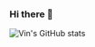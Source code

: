 ### Hi there 👋


![Vin's GitHub stats](https://github-readme-stats.vercel.app/api?username=Vin-Xi&count_private=true&show_icons=true&theme=dracula)



<!--
**Vin-Xi/Vin-Xi** is a ✨ _special_ ✨ repository because its `README.md` (this file) appears on your GitHub profile.

Here are some ideas to get you started:

- 🔭 I’m currently working on ...
- 🌱 I’m currently learning ...
- 👯 I’m looking to collaborate on ...
- 🤔 I’m looking for help with ...
- 💬 Ask me about ...
- 📫 How to reach me: ...
- 😄 Pronouns: ...
- ⚡ Fun fact: ...
-->
